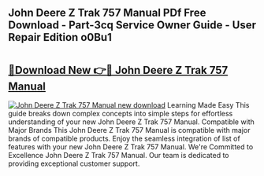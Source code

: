 ## John Deere Z Trak 757 Manual PDf Free Download - Part-3cq Service Owner Guide - User Repair Edition o0Bu1

# <h2><a href="http://bc62227.oget.top/?id=John+Deere+Z+Trak+757+Manual">🔗Download New 👉🔴 John Deere Z Trak 757 Manual</a></h2>

[![John Deere Z Trak 757 Manual new download](https://i.imgur.com/5g1atiW.png)](http://bc62227.oget.top/?id=John+Deere+Z+Trak+757+Manual)
Learning Made Easy This guide breaks down complex concepts into simple steps for effortless understanding of your new John Deere Z Trak 757 Manual. Compatible with Major Brands This John Deere Z Trak 757 Manual is compatible with major brands of compatible products. Enjoy the seamless integration of list of features with your new John Deere Z Trak 757 Manual. We're Committed to Excellence John Deere Z Trak 757 Manual. Our team is dedicated to providing exceptional customer support.
